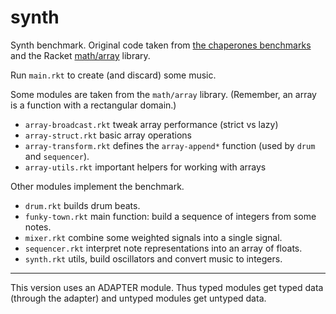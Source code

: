 synth
=====

Synth benchmark.
Original code taken from [the chaperones benchmarks](http://github.com/stamourv/contract-benchmarks) and the Racket [math/array](http://docs.racket-lang.org/math/array.html) library.

Run `main.rkt` to create (and discard) some music.

Some modules are taken from the `math/array` library.
(Remember, an array is a function with a rectangular domain.)
- `array-broadcast.rkt` tweak array performance (strict vs lazy)
- `array-struct.rkt` basic array operations
- `array-transform.rkt` defines the `array-append*` function (used by `drum` and `sequencer`).
- `array-utils.rkt` important helpers for working with arrays

Other modules implement the benchmark.
- `drum.rkt` builds drum beats.
- `funky-town.rkt` main function: build a sequence of integers from some notes.
- `mixer.rkt` combine some weighted signals into a single signal.
- `sequencer.rkt` interpret note representations into an array of floats.
- `synth.rkt` utils, build oscillators and convert music to integers.

---

This version uses an ADAPTER module.
Thus typed modules get typed data (through the adapter)
and untyped modules get untyped data.
